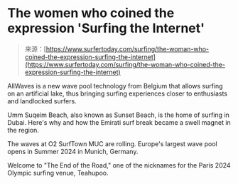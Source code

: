 <!--yml
category: 未分类
date: 2024-05-27 14:35:27
-->

# The women who coined the expression 'Surfing the Internet'

> 来源：[https://www.surfertoday.com/surfing/the-woman-who-coined-the-expression-surfing-the-internet](https://www.surfertoday.com/surfing/the-woman-who-coined-the-expression-surfing-the-internet)

AllWaves is a new wave pool technology from Belgium that allows surfing on an artificial lake, thus bringing surfing experiences closer to enthusiasts and landlocked surfers.

Umm Suqeim Beach, also known as Sunset Beach, is the home of surfing in Dubai. Here's why and how the Emirati surf break became a swell magnet in the region.

The waves at O2 SurfTown MUC are rolling. Europe's largest wave pool opens in Summer 2024 in Munich, Germany.

Welcome to "The End of the Road," one of the nicknames for the Paris 2024 Olympic surfing venue, Teahupoo.